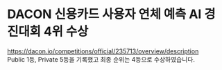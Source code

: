 # DACON 신용카드 사용자 연체 예측 AI 경진대회 4위 수상
https://dacon.io/competitions/official/235713/overview/description<br/>
Public 1등, Private 5등을 기록했고 최종 순위는 4등으로 수상하였습니다.
